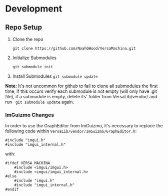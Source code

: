 # Development

## Repo Setup

1. Clone the repo

   ` git clone https://github.com/NoahGWood/VersaMachina.git `

2. Initialize Submodules

   ` git submodule init `

3. Install Submodules
   ` git submodule update `

**Note:** It's not uncommon for github to fail to clone all submodules the first time, if this occurs verify each submodule is not empty (will only have .git file), if a submodule is empty, delete its' folder from VersaLib/vendor/ and  run ` git submodule update` again.

### ImGuizmo Changes

In order to use the GraphEditor from ImGuizmo, it's necessary to replace the following code within `VersaLib/vendor/ImGuizmo/GraphEditor.h`:

```
#include "imgui.h"
#include "imgui_internal.h"
```

with:

```
#ifdef VERSA_MACHINA
    #include <imgui/imgui.h>
    #include <imgui/imgui_internal.h>
#else
    #include "imgui.h"
    #include "imgui_internal.h"
#endif
```
